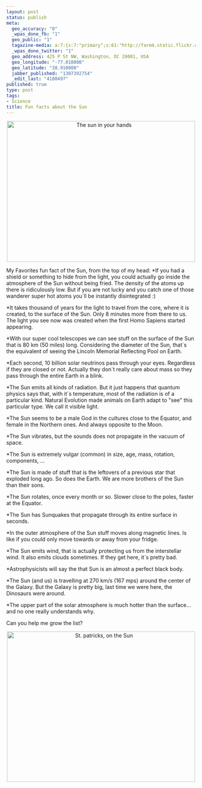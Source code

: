 ```yaml
--- 
layout: post
status: publish
meta: 
  geo_accuracy: "0"
  _wpas_done_fb: "1"
  geo_public: "1"
  tagazine-media: a:7:{s:7:"primary";s:61:"http://farm4.static.flickr.com/3194/3078916756_6a6fc674ca.jpg";s:6:"images";a:2:{s:61:"http://farm4.static.flickr.com/3194/3078916756_6a6fc674ca.jpg";a:6:{s:8:"file_url";s:61:"http://farm4.static.flickr.com/3194/3078916756_6a6fc674ca.jpg";s:5:"width";s:3:"500";s:6:"height";s:3:"375";s:4:"type";s:5:"image";s:4:"area";s:6:"187500";s:9:"file_path";s:0:"";}s:61:"http://farm3.static.flickr.com/2791/4441561258_6b15ae7131.jpg";a:6:{s:8:"file_url";s:61:"http://farm3.static.flickr.com/2791/4441561258_6b15ae7131.jpg";s:5:"width";s:3:"500";s:6:"height";s:3:"400";s:4:"type";s:5:"image";s:4:"area";s:6:"200000";s:9:"file_path";s:0:"";}}s:6:"videos";a:0:{}s:11:"image_count";s:1:"2";s:6:"author";s:7:"4180497";s:7:"blog_id";s:7:"8438084";s:9:"mod_stamp";s:19:"2011-06-06 22:22:35";}
  _wpas_done_twitter: "1"
  geo_address: 425 P St NW, Washington, DC 20001, USA
  geo_longitude: "-77.018000"
  geo_latitude: "38.910000"
  jabber_published: "1307392754"
  _edit_last: "4180497"
published: true
type: post
tags: 
- Science
title: Fun facts about the Sun
---
```

<p style="text-align:center;"><a title="The sun in your hands by brunosan, on Flickr" href="http://www.flickr.com/photos/nasonurb/3078916756/"><img class="aligncenter" src="http://farm4.static.flickr.com/3194/3078916756_6a6fc674ca.jpg" alt="The sun in your hands" width="500" height="375" /></a></p>
My Favorites fun fact of the Sun, from the top of my head:

<!--more-->*If you had a shield or something to hide from the light, you could actually go inside the atmosphere of the Sun without being fried. The density of the atoms up there is ridiculously low. But if you are not lucky and you catch one of those wanderer super hot atoms you´ll be instantly disintegrated :)

*It takes thousand of years for the light to travel from the core, where it is created, to the surface of the Sun. Only 8 minutes more from there to us. The light you see now was created when the first Homo Sapiens started appearing.

*With our super cool telescopes we can see stuff on the surface of the Sun that is 80 km (50 miles) long. Considering the diameter of the Sun, that´s the equivalent of seeing the Lincoln Memorial Reflecting Pool on Earth.

*Each second, 10 billion solar neutrinos pass through your eyes. Regardless if they are closed or not. Actually they don´t really care about mass so they pass through the entire Earth in a blink.

*The Sun emits all kinds of radiation. But it just happens that quantum physics says that, with it´s temperature, most of the radiation is of a particular kind. Natural Evolution made animals on Earth adapt to "see" this particular type. We call it visible light.

*The Sun seems to be a male God in the cultures close to the Equator, and female in the Northern ones. And always opposite to the Moon.

*The Sun vibrates, but the sounds does not propagate in the vacuum of space.

*The Sun is extremely vulgar (common) in size, age, mass, rotation, components, ...

*The Sun is made of stuff that is the leftovers of a previous star that exploded long ago. So does the Earth. We are more brothers of the Sun than their sons.

*The Sun rotates, once every month or so. Slower close to the poles, faster at the Equator.

*The Sun has Sunquakes that propagate through its entire surface in seconds.

*In the outer atmosphere of the Sun stuff moves along magnetic lines. Is like if you could only move towards or away from your fridge.

*The Sun emits wind, that is actually protecting us from the interstellar wind. It also emits clouds sometimes. If they get here, it´s pretty bad.

*Astrophysicists will say the that Sun is an almost a perfect black body.

*The Sun (and us) is travelling at 270 km/s (167 mps) around the center of the Galaxy. But the Galaxy is pretty big, last time we were here, the Dinosaurs were around.

*The upper part of the solar atmosphere is much hotter than the surface... and no one really understands why.

Can you help me grow the list?
<p style="text-align:center;"><a title="St. patricks, on the Sun by brunosan, on Flickr" href="http://www.flickr.com/photos/nasonurb/4441561258/"><img class="aligncenter" src="http://farm3.static.flickr.com/2791/4441561258_6b15ae7131.jpg" alt="St. patricks, on the Sun" width="500" height="400" /></a></p>
